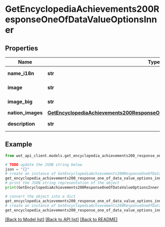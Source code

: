 # GetEncyclopediaAchievements200ResponseOneOfDataValueOptionsInner


## Properties

Name | Type | Description | Notes
------------ | ------------- | ------------- | -------------
**name_i18n** | **str** | Localized **name** field | 
**image** | **str** | URL to image | 
**image_big** | **str** | 180x180px image | 
**nation_images** | [**GetEncyclopediaAchievements200ResponseOneOfDataValueOptionsInnerNationImages**](GetEncyclopediaAchievements200ResponseOneOfDataValueOptionsInnerNationImages.md) |  | 
**description** | **str** | Achievement description | 

## Example

```python
from wot_api_client.models.get_encyclopedia_achievements200_response_one_of_data_value_options_inner import GetEncyclopediaAchievements200ResponseOneOfDataValueOptionsInner

# TODO update the JSON string below
json = "{}"
# create an instance of GetEncyclopediaAchievements200ResponseOneOfDataValueOptionsInner from a JSON string
get_encyclopedia_achievements200_response_one_of_data_value_options_inner_instance = GetEncyclopediaAchievements200ResponseOneOfDataValueOptionsInner.from_json(json)
# print the JSON string representation of the object
print(GetEncyclopediaAchievements200ResponseOneOfDataValueOptionsInner.to_json())

# convert the object into a dict
get_encyclopedia_achievements200_response_one_of_data_value_options_inner_dict = get_encyclopedia_achievements200_response_one_of_data_value_options_inner_instance.to_dict()
# create an instance of GetEncyclopediaAchievements200ResponseOneOfDataValueOptionsInner from a dict
get_encyclopedia_achievements200_response_one_of_data_value_options_inner_from_dict = GetEncyclopediaAchievements200ResponseOneOfDataValueOptionsInner.from_dict(get_encyclopedia_achievements200_response_one_of_data_value_options_inner_dict)
```
[[Back to Model list]](../README.md#documentation-for-models) [[Back to API list]](../README.md#documentation-for-api-endpoints) [[Back to README]](../README.md)


